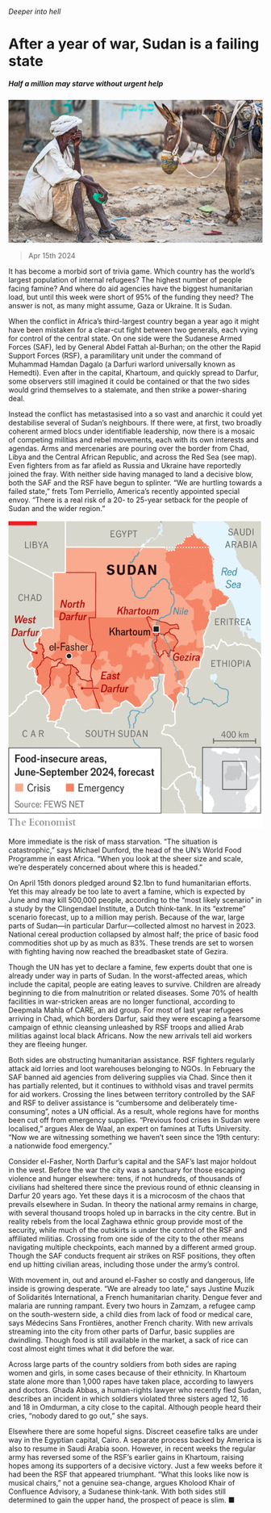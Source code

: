 ###### Deeper into hell

# After a year of war, Sudan is a failing state 

##### Half a million may starve without urgent help 

![image](images/20240420_MAP003.jpg) 

> Apr 15th 2024 

It has become a morbid sort of trivia game. Which country has the world’s largest population of internal refugees? The highest number of people facing famine? And where do aid agencies have the biggest humanitarian load, but until this week were short of 95% of the funding they need? The answer is not, as many might assume, Gaza or Ukraine. It is Sudan.

When the conflict in Africa’s third-largest country began a year ago it might have been mistaken for a clear-cut fight between two generals, each vying for control of the central state. On one side were the Sudanese Armed Forces (SAF), led by General Abdel Fattah al-Burhan; on the other the Rapid Support Forces (RSF), a paramilitary unit under the command of Muhammad Hamdan Dagalo (a Darfuri warlord universally known as Hemedti). Even after  in the capital, Khartoum, and quickly spread to Darfur, some observers still imagined it could be contained or that the two sides would grind themselves to a stalemate, and then strike a power-sharing deal. 

Instead the conflict has metastasised into a  so vast and anarchic it could yet destabilise several of Sudan’s neighbours. If there were, at first, two broadly coherent armed blocs under identifiable leadership, now there is a mosaic of competing militias and rebel movements, each with its own interests and agendas. Arms and mercenaries are pouring over the border from Chad, Libya and the Central African Republic, and across the Red Sea (see map). Even fighters from as far afield as Russia and Ukraine have reportedly joined the fray. With neither side having managed to land a decisive blow, both the SAF and the RSF have begun to splinter. “We are hurtling towards a failed state,” frets Tom Perriello, America’s recently appointed special envoy. “There is a real risk of a 20- to 25-year setback for the people of Sudan and the wider region.”

![image](images/20240420_MAM941.png) 


More immediate is the risk of mass starvation. “The situation is catastrophic,” says Michael Dunford, the head of the UN’s World Food Programme in east Africa. “When you look at the sheer size and scale, we’re desperately concerned about where this is headed.” 

On April 15th donors pledged around $2.1bn to fund humanitarian efforts. Yet this may already be too late to avert a famine, which is expected by June and may kill 500,000 people, according to the “most likely scenario” in a study by the Clingendael Institute, a Dutch think-tank. In its “extreme” scenario forecast, up to a million may perish. Because of the war, large parts of Sudan—in particular Darfur—collected almost no harvest in 2023. National cereal production collapsed by almost half; the price of basic food commodities shot up by as much as 83%. These trends are set to worsen with fighting having now reached the breadbasket state of Gezira. 

Though the UN has yet to declare a famine, few experts doubt that one is already under way in parts of Sudan. In the worst-affected areas, which include the capital, people are eating leaves to survive. Children are already beginning to die from malnutrition or related diseases. Some 70% of health facilities in war-stricken areas are no longer functional, according to Deepmala Mahla of CARE, an aid group. For most of last year refugees arriving in Chad, which borders Darfur, said they were escaping a fearsome campaign of ethnic cleansing unleashed by RSF troops and allied Arab militias against local black Africans. Now the new arrivals tell aid workers they are fleeing hunger. 

Both sides are obstructing humanitarian assistance. RSF fighters regularly attack aid lorries and loot warehouses belonging to NGOs. In February the SAF banned aid agencies from delivering supplies via Chad. Since then it has partially relented, but it continues to withhold visas and travel permits for aid workers. Crossing the lines between territory controlled by the SAF and RSF to deliver assistance is “cumbersome and deliberately time-consuming”, notes a UN official. As a result, whole regions have for months been cut off from emergency supplies. “Previous food crises in Sudan were localised,” argues Alex de Waal, an expert on famines at Tufts University. “Now we are witnessing something we haven’t seen since the 19th century: a nationwide food emergency.”

Consider el-Fasher, North Darfur’s capital and the SAF’s last major holdout in the west. Before the war the city was a sanctuary for those escaping violence and hunger elsewhere: tens, if not hundreds, of thousands of civilians had sheltered there since the previous round of ethnic cleansing in Darfur 20 years ago. Yet these days it is a microcosm of the chaos that prevails elsewhere in Sudan. In theory the national army remains in charge, with several thousand troops holed up in barracks in the city centre. But in reality rebels from the local Zaghawa ethnic group provide most of the security, while much of the outskirts is under the control of the RSF and affiliated militias. Crossing from one side of the city to the other means navigating multiple checkpoints, each manned by a different armed group. Though the SAF conducts frequent air strikes on RSF positions, they often end up hitting civilian areas, including those under the army’s control.

With movement in, out and around el-Fasher so costly and dangerous, life inside is growing desperate. “We are already too late,” says Justine Muzik of Solidarités International, a French humanitarian charity. Dengue fever and malaria are running rampant. Every two hours in Zamzam, a refugee camp on the south-western side, a child dies from lack of food or medical care, says Médecins Sans Frontières, another French charity. With new arrivals streaming into the city from other parts of Darfur, basic supplies are dwindling. Though food is still available in the market, a sack of rice can cost almost eight times what it did before the war. 

Across large parts of the country soldiers from both sides are raping women and girls, in some cases because of their ethnicity. In Khartoum state alone more than 1,000 rapes have taken place, according to lawyers and doctors. Ghada Abbas, a human-rights lawyer who recently fled Sudan, describes an incident in which soldiers violated three sisters aged 12, 16 and 18 in Omdurman, a city close to the capital. Although people heard their cries, “nobody dared to go out,” she says.

Elsewhere there are some hopeful signs. Discreet ceasefire talks are under way in the Egyptian capital, Cairo. A separate process backed by America is also to resume in Saudi Arabia soon. However, in recent weeks the regular army has reversed some of the RSF’s earlier gains in Khartoum, raising hopes among its supporters of a decisive victory. Just a few weeks before it had been the RSF that appeared triumphant. “What this looks like now is musical chairs,” not a genuine sea-change, argues Kholood Khair of Confluence Advisory, a Sudanese think-tank. With both sides still determined to gain the upper hand, the prospect of peace is slim. ■


